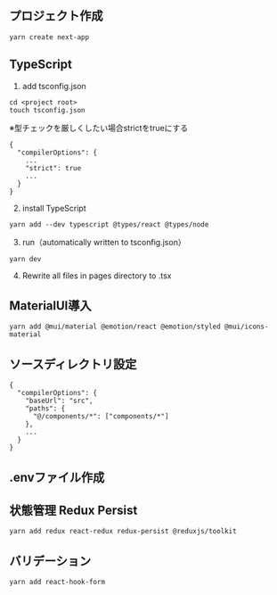 ## プロジェクト作成
```
yarn create next-app
```

## TypeScript
1. add tsconfig.json
```
cd <project root>
touch tsconfig.json
```

※型チェックを厳しくしたい場合strictをtrueにする
```
{
  "compilerOptions": {
    ...
    "strict": true
    ...
  }
}
```

2. install TypeScript
```
yarn add --dev typescript @types/react @types/node
```

3. run（automatically written to tsconfig.json）
```
yarn dev
```

4. Rewrite all files in pages directory to .tsx

## MaterialUI導入
```
yarn add @mui/material @emotion/react @emotion/styled @mui/icons-material
```

## ソースディレクトリ設定
```
{
  "compilerOptions": {
    "baseUrl": "src",
    "paths": {
      "@/components/*": ["components/*"]
    },
    ...
  }
}
```

## .envファイル作成

## 状態管理 Redux Persist
```
yarn add redux react-redux redux-persist @reduxjs/toolkit
```

## バリデーション
```
yarn add react-hook-form
```